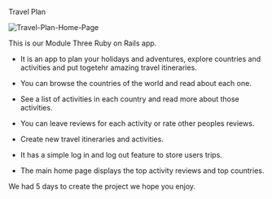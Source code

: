 Travel Plan

![Travel-Plan-Home-Page](https://imgur.com/GBF0GK0)

This is our Module Three Ruby on Rails app.

* It is an app to plan your holidays and adventures, explore countries and activities and put togetehr amazing travel itineraries. 

* You can browse the countries of the world and read about each one.

* See a list of activities in each country and read more about those activities.

* You can leave reviews for each activity or rate other peoples reviews.

* Create new travel itineraries and activities.

* It has a simple log in and log out feature to store users trips.

* The main home page displays the top activity reviews and top countries.

We had 5 days to create the project we hope you enjoy.
